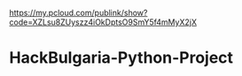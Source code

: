 https://my.pcloud.com/publink/show?code=XZLsu8ZUyszz4iOkDptsO9SmY5f4mMyX2jX
# HackBulgaria-Python-Project
